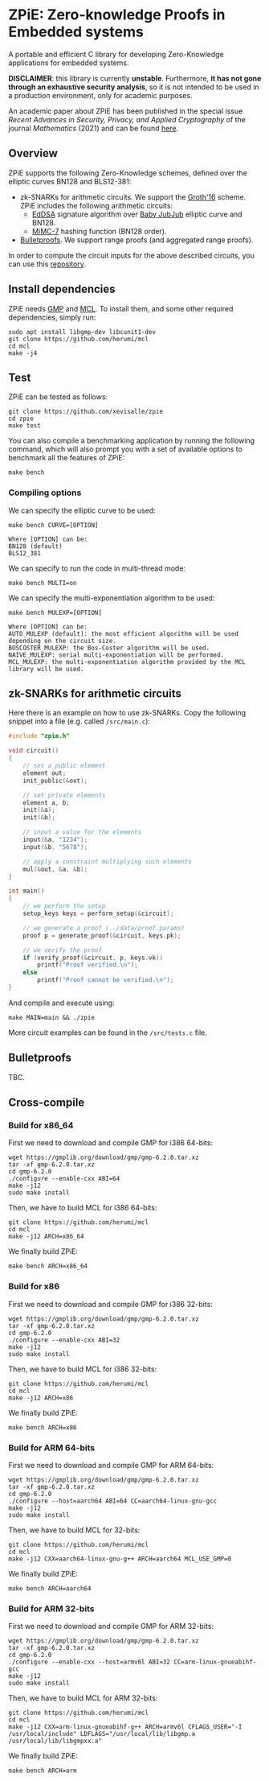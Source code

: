 # ZPiE: Zero-knowledge Proofs in Embedded systems

A portable and efficient C library for developing Zero-Knowledge applications for embedded systems. 

**DISCLAIMER**: this library is currently **unstable**. Furthermore, **it has not gone through an exhaustive security analysis**, so it is not intended to be used in a production environment, only for academic purposes.

An academic paper about ZPiE has been published in the special issue *Recent Advances in Security, Privacy, and Applied Cryptography* of the journal *Mathematics* (2021) and can be found [here](https://doi.org/10.3390/math9202569).

## Overview

ZPiE supports the following Zero-Knowledge schemes, defined over the elliptic curves BN128 and BLS12-381:

- zk-SNARKs for arithmetic circuits. We support the [Groth'16](https://eprint.iacr.org/2016/260.pdf) scheme. ZPiE includes the following arithmetic circuits:
    - [EdDSA](https://eprint.iacr.org/2015/677.pdf) signature algorithm over [Baby JubJub](https://iden3-docs.readthedocs.io/en/latest/_downloads/33717d75ab84e11313cc0d8a090b636f/Baby-Jubjub.pdf) elliptic curve and BN128.
    - [MiMC-7](https://eprint.iacr.org/2016/492.pdf) hashing function (BN128 order).
- [Bulletproofs](https://eprint.iacr.org/2017/1066.pdf). We support range proofs (and aggregated range proofs).

In order to compute the circuit inputs for the above described circuits, you can use this [repository](https://github.com/xevisalle/cryptoolz).


## Install dependencies
ZPiE needs [GMP](https://gmplib.org/) and [MCL](https://github.com/herumi/mcl). To install them, and some other required dependencies, simply run:

```
sudo apt install libgmp-dev libcunit1-dev
git clone https://github.com/herumi/mcl
cd mcl
make -j4
```

## Test
ZPiE can be tested as follows:

```
git clone https://github.com/xevisalle/zpie
cd zpie
make test
```

You can also compile a benchmarking application by running the following command, which will also prompt you with a set of available options to benchmark all the features of ZPiE:

```
make bench
```

### Compiling options

We can specify the elliptic curve to be used:

```
make bench CURVE=[OPTION]

Where [OPTION] can be:
BN128 (default)
BLS12_381
```

We can specify to run the code in multi-thread mode:

```
make bench MULTI=on
```

We can specify the multi-exponentiation algorithm to be used:

```
make bench MULEXP=[OPTION]

Where [OPTION] can be:
AUTO_MULEXP (default): the most efficient algorithm will be used depending on the circuit size.
BOSCOSTER_MULEXP: the Bos-Coster algorithm will be used.
NAIVE_MULEXP: serial multi-exponentiation will be performed.
MCL_MULEXP: the multi-exponentiation algorithm provided by the MCL library will be used.
```

## zk-SNARKs for arithmetic circuits

Here there is an example on how to use zk-SNARKs. Copy the following snippet into a file (e.g. called `/src/main.c`):

```c
#include "zpie.h"

void circuit()
{
    // set a public element
    element out;
    init_public(&out);

    // set private elements
    element a, b;
    init(&a);
    init(&b);

    // input a value for the elements
    input(&a, "1234");
    input(&b, "5678");

    // apply a constraint multiplying such elements
    mul(&out, &a, &b);
}

int main()
{
    // we perform the setup
    setup_keys keys = perform_setup(&circuit); 

    // we generate a proof (../data/proof.params)
    proof p = generate_proof(&circuit, keys.pk);

    // we verify the proof 
    if (verify_proof(&circuit, p, keys.vk)) 
        printf("Proof verified.\n");
    else 
        printf("Proof cannot be verified.\n");
}
```

And compile and execute using:

```
make MAIN=main && ./zpie
```

More circuit examples can be found in the `/src/tests.c` file.

## Bulletproofs

TBC.

## Cross-compile

### Build for x86_64

First we need to download and compile GMP for i386 64-bits:

```
wget https://gmplib.org/download/gmp/gmp-6.2.0.tar.xz
tar -xf gmp-6.2.0.tar.xz
cd gmp-6.2.0
./configure --enable-cxx ABI=64
make -j12
sudo make install
```

Then, we have to build MCL for i386 64-bits:

```
git clone https://github.com/herumi/mcl
cd mcl
make -j12 ARCH=x86_64
```

We finally build ZPiE:

```
make bench ARCH=x86_64
```

### Build for x86

First we need to download and compile GMP for i386 32-bits:

```
wget https://gmplib.org/download/gmp/gmp-6.2.0.tar.xz
tar -xf gmp-6.2.0.tar.xz
cd gmp-6.2.0
./configure --enable-cxx ABI=32
make -j12
sudo make install
```

Then, we have to build MCL for i386 32-bits:

```
git clone https://github.com/herumi/mcl
cd mcl
make -j12 ARCH=x86
```

We finally build ZPiE:

```
make bench ARCH=x86
```

### Build for ARM 64-bits

First we need to download and compile GMP for ARM 64-bits:

```
wget https://gmplib.org/download/gmp/gmp-6.2.0.tar.xz
tar -xf gmp-6.2.0.tar.xz
cd gmp-6.2.0
./configure --host=aarch64 ABI=64 CC=aarch64-linux-gnu-gcc
make -j12
sudo make install
```

Then, we have to build MCL for 32-bits:

```
git clone https://github.com/herumi/mcl
cd mcl
make -j12 CXX=aarch64-linux-gnu-g++ ARCH=aarch64 MCL_USE_GMP=0
```

We finally build ZPiE:

```
make bench ARCH=aarch64
```

### Build for ARM 32-bits

First we need to download and compile GMP for ARM 32-bits:

```
wget https://gmplib.org/download/gmp/gmp-6.2.0.tar.xz
tar -xf gmp-6.2.0.tar.xz
cd gmp-6.2.0
./configure --enable-cxx --host=armv6l ABI=32 CC=arm-linux-gnueabihf-gcc
make -j12
sudo make install
```

Then, we have to build MCL for ARM 32-bits:

```
git clone https://github.com/herumi/mcl
cd mcl
make -j12 CXX=arm-linux-gnueabihf-g++ ARCH=armv6l CFLAGS_USER="-I /usr/local/include" LDFLAGS="/usr/local/lib/libgmp.a /usr/local/lib/libgmpxx.a"
```

We finally build ZPiE:

```
make bench ARCH=arm
```
